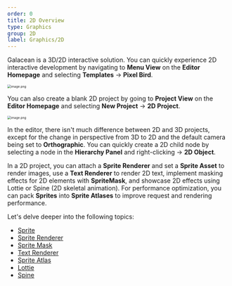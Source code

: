 ```yaml
---
order: 0
title: 2D Overview
type: Graphics
group: 2D
label: Graphics/2D
---
```


Galacean is a 3D/2D interactive solution. You can quickly experience 2D interactive development by navigating to **Menu View** on the **Editor Homepage** and selecting **Templates** -> **Pixel Bird**.

<img src="https://mdn.alipayobjects.com/huamei_yo47yq/afts/img/A*YYyxRZ2nyukAAAAAAAAAAAAADhuCAQ/original" alt="image.png" style="zoom:50%;" />

You can also create a blank 2D project by going to **Project View** on the **Editor Homepage** and selecting **New Project** -> **2D Project**.

<img src="https://mdn.alipayobjects.com/huamei_yo47yq/afts/img/A*R8_XTL8PX-UAAAAAAAAAAAAADhuCAQ/original" alt="image.png" style="zoom:50%;" />

In the editor, there isn't much difference between 2D and 3D projects, except for the change in perspective from 3D to 2D and the default camera being set to **Orthographic**. You can quickly create a 2D child node by selecting a node in the **Hierarchy Panel** and right-clicking -> **2D Object**.

In a 2D project, you can attach a **Sprite Renderer** and set a **Sprite Asset** to render images, use a **Text Renderer** to render 2D text, implement masking effects for 2D elements with **SpriteMask**, and showcase 2D effects using Lottie or Spine (2D skeletal animation). For performance optimization, you can pack **Sprites** into **Sprite Atlases** to improve request and rendering performance.

Let's delve deeper into the following topics:

- [Sprite](/en/docs/graphics/2D/sprite)
- [Sprite Renderer](/en/docs/graphics/2D/spriteRenderer)
- [Sprite Mask](/en/docs/graphics/2D/spriteMask)
- [Text Renderer](/en/docs/graphics/2D/text)
- [Sprite Atlas](/en/docs/graphics/2D/spriteAtlas)
- [Lottie](/en/docs/graphics/2D/lottie)
- [Spine](/en/docs/graphics/2D/spine/overview/})

